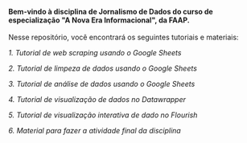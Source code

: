 <b> Bem-vindo à disciplina de Jornalismo de Dados do curso de especialização "A Nova Era Informacional", da FAAP. </b>
<br>
<br> Nesse repositório, você encontrará os seguintes tutoriais e materiais: 
<br> <i> 
<p> 1. Tutorial de web scraping usando o Google Sheets
<p> 2. Tutorial de limpeza de dados usando o Google Sheets
<p> 3. Tutorial de análise de dados usando o Google Sheets
<p> 4. Tutorial de visualização de dados no Datawrapper
<p> 5. Tutorial de visualização interativa de dado no Flourish
<p> 6. Material para fazer a atividade final da disciplina

